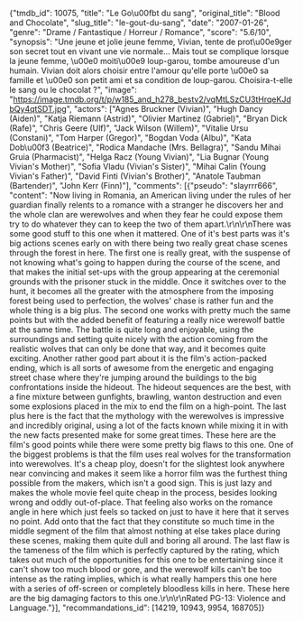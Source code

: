 {"tmdb_id": 10075, "title": "Le Go\u00fbt du sang", "original_title": "Blood and Chocolate", "slug_title": "le-gout-du-sang", "date": "2007-01-26", "genre": "Drame / Fantastique / Horreur / Romance", "score": "5.6/10", "synopsis": "Une jeune et jolie jeune femme, Vivian, tente de prot\u00e9ger son secret tout en vivant une vie normale... Mais tout se complique lorsque la jeune femme, \u00e0 moiti\u00e9 loup-garou, tombe amoureuse d'un humain. Vivian doit alors choisir entre l'amour qu'elle porte \u00e0 sa famille et \u00e0 son petit ami et sa condition de loup-garou. Choisira-t-elle le sang ou le chocolat ?", "image": "https://image.tmdb.org/t/p/w185_and_h278_bestv2/vqMtLSzCU3tHrqeKJdbQy4qtSDT.jpg", "actors": ["Agnes Bruckner (Vivian)", "Hugh Dancy (Aiden)", "Katja Riemann (Astrid)", "Olivier Martinez (Gabriel)", "Bryan Dick (Rafe)", "Chris Geere (Ulf)", "Jack Wilson (Willem)", "Vitalie Ursu (Constani)", "Tom Harper (Gregor)", "Bogdan Voda (Albu)", "Kata Dob\u00f3 (Beatrice)", "Rodica Mandache (Mrs. Bellagra)", "Sandu Mihai Gruia (Pharmacist)", "Helga Racz (Young Vivian)", "Lia Bugnar (Young Vivian's Mother)", "Sofia Vladu (Vivian's Sister)", "Mihai Calin (Young Vivian's Father)", "David Finti (Vivian's Brother)", "Anatole Taubman (Bartender)", "John Kerr (Finn)"], "comments": [{"pseudo": "slayrrr666", "content": "Now living in Romania, an American living under the rules of her guardian finally relents to a romance with a stranger he discovers her and the whole clan are werewolves and when they fear he could expose them try to do whatever they can to keep the two of them apart.\r\n\r\nThere was some good stuff to this one when it mattered. One of it's best parts was it's big actions scenes early on with there being two really great chase scenes through the forest in here. The first one is really great, with the suspense of not knowing what's going to happen during the course of the scene, and that makes the initial set-ups with the group appearing at the ceremonial grounds with the prisoner stuck in the middle. Once it switches over to the hunt, it becomes all the greater with the atmosphere from the imposing forest being used to perfection, the wolves' chase is rather fun and the whole thing is a big plus. The second one works with pretty much the same points but with the added benefit of featuring a really nice werewolf battle at the same time. The battle is quite long and enjoyable, using the surroundings and setting quite nicely with the action coming from the realistic wolves that can only be done that way, and it becomes quite exciting. Another rather good part about it is the film's action-packed ending, which is all sorts of awesome from the energetic and engaging street chase where they're jumping around the buildings to the big confrontations inside the hideout. The hideout sequences are the best, with a fine mixture between gunfights, brawling, wanton destruction and even some explosions placed in the mix to end the film on a high-point. The last plus here is the fact that the mythology with the werewolves is impressive and incredibly original, using a lot of the facts known while mixing it in with the new facts presented make for some great times. These here are the film's good points while there were some pretty big flaws to this one. One of the biggest problems is that the film uses real wolves for the transformation into werewolves. It's a cheap ploy, doesn't for the slightest look anywhere near convincing and makes it seem like a horror film was the furthest thing possible from the makers, which isn't a good sign. This is just lazy and makes the whole movie feel quite cheap in the process, besides looking wrong and oddly out-of-place. That feeling also works on the romance angle in here which just feels so tacked on just to have it here that it serves no point. Add onto that the fact that they constitute so much time in the middle segment of the film that almost nothing at else takes place during these scenes, making them quite dull and boring all around. The last flaw is the tameness of the film which is perfectly captured by the rating, which takes out much of the opportunities for this one to be entertaining since it can't show too much blood or gore, and the werewolf kills can't be too intense as the rating implies, which is what really hampers this one here with a series of off-screen or completely bloodless kills in here. These here are the big damaging factors to this one.\r\n\r\nRated PG-13: Violence and Language."}], "recommandations_id": [14219, 10943, 9954, 168705]}